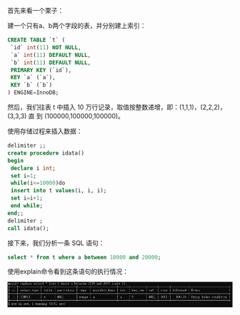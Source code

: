 首先来看一个栗子：

建一个只有a、b两个字段的表，并分别建上索引：

```sql
CREATE TABLE `t` (
 `id` int(11) NOT NULL,
 `a` int(11) DEFAULT NULL,
 `b` int(11) DEFAULT NULL,
 PRIMARY KEY (`id`),
 KEY `a` (`a`),
 KEY `b` (`b`)
) ENGINE=InnoDB;
```

然后，我们往表 t 中插入 10 万行记录，取值按整数递增，即：(1,1,1)，(2,2,2)，(3,3,3) 直 到 (100000,100000,100000)。 

使用存储过程来插入数据：

```sql
delimiter ;;
create procedure idata()
begin
 declare i int;
 set i=1;
 while(i<=10000)do
 insert into t values(i, i, i);
 set i=i+1;
 end while;
end;;
delimiter ;
call idata();
```

接下来，我们分析一条 SQL 语句： 

```sql
select * from t where a between 10000 and 20000;
```

使用explain命令看到这条语句的执行情况：

![QQ截图20210306172201](../../media/QQ截图20210306172201.png)


